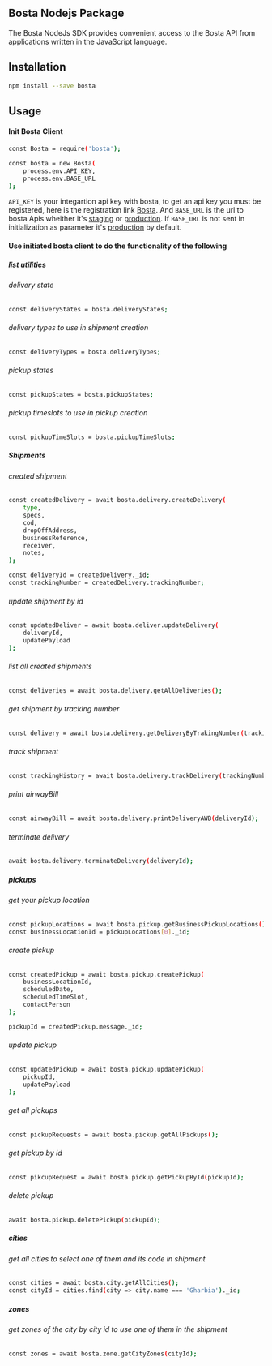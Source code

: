 ## Bosta Nodejs Package
The Bosta NodeJs SDK provides convenient access to the Bosta API from applications written in the JavaScript language.

## Installation

```bash
npm install --save bosta
```

## Usage

#### Init Bosta Client
```bash
const Bosta = require('bosta');

const bosta = new Bosta(
    process.env.API_KEY,
    process.env.BASE_URL
);
```

`API_KEY` is your integartion api key with bosta, to get an api key you must be registered, here is the registration link [Bosta](https://business.bosta.co/signup). And `BASE_URL` is the url to bosta Apis wheither it's [staging](https://stg-app.bosta.co) or [production](https://app.bosta.co). If `BASE_URL` is not sent in initialization as parameter it's [production](https://app.bosta.co) by default.

#### Use initiated bosta client to do the functionality of the following

##### list utilities
###### delivery state
```bash
const deliveryStates = bosta.deliveryStates;
```
###### delivery types to use in shipment creation
```bash
const deliveryTypes = bosta.deliveryTypes;
```
###### pickup states
```bash
const pickupStates = bosta.pickupStates;
```
###### pickup timeslots to use in pickup creation
```bash
const pickupTimeSlots = bosta.pickupTimeSlots;
```

##### Shipments
###### created shipment
```bash
const createdDelivery = await bosta.delivery.createDelivery(
    type,
    specs,
    cod,
    dropOffAddress,
    businessReference,
    receiver,
    notes,
);

const deliveryId = createdDelivery._id;
const trackingNumber = createdDelivery.trackingNumber;
```
###### update shipment by id
```bash
const updatedDeliver = await bosta.deliver.updateDelivery(
    deliveryId,
    updatePayload
);
```
###### list all created shipments
```bash
const deliveries = await bosta.delivery.getAllDeliveries();
```
###### get shipment by tracking number
```bash
const delivery = await bosta.delivery.getDeliveryByTrakingNumber(trackingNumber);
```
###### track shipment
```bash
const trackingHistory = await bosta.delivery.trackDelivery(trackingNumber);
```
###### print airwayBill
```bash
const airwayBill = await bosta.delivery.printDeliveryAWB(deliveryId);
```
###### terminate delivery
```bash
await bosta.delivery.terminateDelivery(deliveryId);
```

##### pickups
###### get your pickup location
```bash
const pickupLocations = await bosta.pickup.getBusinessPickupLocations();
const businessLocationId = pickupLocations[0]._id;
```
###### create pickup
```bash
const createdPickup = await bosta.pickup.createPickup(
    businessLocationId,
    scheduledDate,
    scheduledTimeSlot,
    contactPerson
);

pickupId = createdPickup.message._id;
```
###### update pickup
```bash
const updatedPickup = await bosta.pickup.updatePickup(
    pickupId,
    updatePayload
);
```
###### get all pickups
```bash
const pickupRequests = await bosta.pickup.getAllPickups();
```
###### get pickup by id
```bash
const pikcupRequest = await bosta.pickup.getPickupById(pickupId);
```
###### delete pickup
```bash
await bosta.pickup.deletePickup(pickupId);
```

##### cities
###### get all cities to select one of them and its code in shipment
```bash
const cities = await bosta.city.getAllCities();
const cityId = cities.find(city => city.name === 'Gharbia')._id;
```

##### zones
###### get zones of the city by city id to use one of them in the shipment
```bash
const zones = await bosta.zone.getCityZones(cityId);
```
